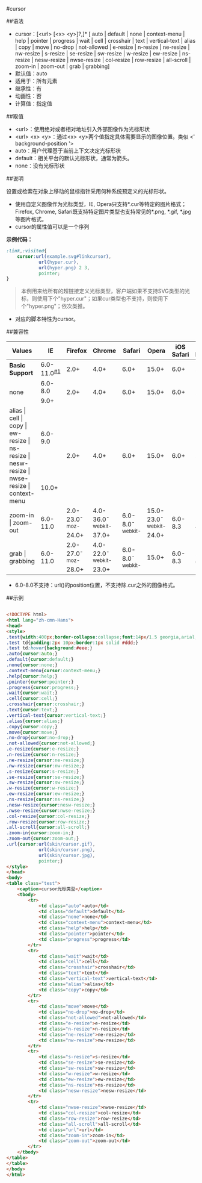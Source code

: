 #cursor

##语法

- cursor：[&lt;url&gt; [&lt;x&gt; &lt;y&gt;]?,]* [ auto | default | none | context-menu | help | pointer | progress | wait | cell | crosshair | text | vertical-text | alias | copy | move | no-drop | not-allowed | e-resize | n-resize | ne-resize | nw-resize | s-resize | se-resize | sw-resize | w-resize | ew-resize | ns-resize | nesw-resize | nwse-resize | col-resize | row-resize | all-scroll | zoom-in | zoom-out | grab | grabbing]
- 默认值：auto
- 适用于：所有元素
- 继承性：有
- 动画性：否
- 计算值：指定值


##取值

- &lt;url&gt;：使用绝对或者相对地址引入外部图像作为光标形状
- &lt;url&gt; &lt;x&gt; &lt;y&gt;：通过&lt;x&gt; &lt;y&gt;两个值指定具体需要显示的图像位置。类似 &lt;' background-position '&gt;
- auto：用户代理基于当前上下文决定光标形状
- default：相关平台的默认光标形状，通常为箭头。
- none：没有光标形状


##说明

设置或检索在对象上移动的鼠标指针采用何种系统预定义的光标形状。

- 使用自定义图像作为光标类型，IE, Opera只支持*.cur等特定的图片格式；Firefox, Chrome, Safari既支持特定图片类型也支持常见的*.png, *.gif, *.jpg等图片格式。
- cursor的属性值可以是一个序列


**示例代码：**

```css
:link,:visited{
	cursor:url(example.svg#linkcursor),
			url(hyper.cur),
			url(hyper.png) 2 3,
			pointer;
}
```

>本例用来给所有的超链接定义光标类型，客户端如果不支持SVG类型的光标，则使用下个"hyper.cur"；如果cur类型也不支持，则使用下个"hyper.png"；依次类推。


- 对应的脚本特性为cursor。


##兼容性


<table class="compatible">
<thead>
	<tr>
		<th>Values</th>
		<th>IE</th>
		<th>Firefox</th>
		<th>Chrome</th>
		<th>Safari</th>
		<th>Opera</th>
		<th>iOS Safari</th>
		<th>Android Browser</th>
		<th>Android Chrome</th>
	</tr>
</thead>
<tbody>
	<tr>
		<td><strong>Basic Support</strong></td>
		<td class="support">6.0-11.0<sup><a href="#support1">#1</a></sup></td>
		<td class="support">2.0+</td>
		<td class="support">4.0+</td>
		<td class="support">6.0+</td>
		<td class="support">15.0+</td>
		<td class="support">6.0+</td>
		<td class="support">2.1+</td>
		<td class="support">18.0+</td>
	</tr>
	<tr>
		<td rowspan="2">none</td>
		<td class="unsupport">6.0-8.0</td>
		<td class="support" rowspan="2">2.0+</td>
		<td class="support" rowspan="2">4.0+</td>
		<td class="support" rowspan="2">6.0+</td>
		<td class="support" rowspan="2">15.0+</td>
		<td class="support" rowspan="2">6.0+</td>
		<td class="support" rowspan="2">2.1+</td>
		<td class="support" rowspan="2">18.0+</td>
	</tr>
	<tr>
		<td class="support">9.0+</td>
	</tr>
	<tr>
		<td rowspan="2">alias | cell | copy |<br>ew-resize | ns-resize |<br>nesw-resize |<br>nwse-resize |<br>context-menu</td>
		<td class="unsupport">6.0-9.0</td>
		<td class="support" rowspan="2">2.0+</td>
		<td class="support" rowspan="2">4.0+</td>
		<td class="support" rowspan="2">6.0+</td>
		<td class="support" rowspan="2">15.0+</td>
		<td class="support" rowspan="2">6.0+</td>
		<td class="support" rowspan="2">2.1+</td>
		<td class="support" rowspan="2">18.0+</td>
	</tr>
	<tr>
		<td class="support">10.0+</td>
	</tr>
	<tr>
		<td rowspan="2">zoom-in | zoom-out</td>
		<td class="unsupport" rowspan="2">6.0-11.0</td>
		<td class="support">2.0-23.0<sup class="fix">-moz-</sup></td>
		<td class="support">4.0-36.0<sup class="fix">-webkit-</sup></td>
		<td class="support" rowspan="2">6.0-8.0<sup class="fix">-webkit-</sup></td>
		<td class="support">15.0-23.0<sup class="fix">-webkit-</sup></td>
		<td class="unsupport" rowspan="2">6.0-8.3</td>
		<td class="unsupport" rowspan="2">2.1-4.4.4</td>
		<td class="unsupport" rowspan="2">18.0-42.0</td>
	</tr>
	<tr>
		<td class="support">24.0+</td>
		<td class="support">37.0+</td>
		<td class="support">24.0+</td>
	</tr>
	<tr>
		<td rowspan="2">grab | grabbing</td>
		<td class="unsupport" rowspan="2">6.0-11.0</td>
		<td class="support">2.0-27.0<sup class="fix">-moz-</sup></td>
		<td class="support">4.0-22.0<sup class="fix">-webkit-</sup></td>
		<td class="support" rowspan="2">6.0-8.0<sup class="fix">-webkit-</sup></td>
		<td class="support" rowspan="2">15.0+</td>
		<td class="unsupport" rowspan="2">6.0-8.3</td>
		<td class="unsupport" rowspan="2">2.1-4.4.4</td>
		<td class="unsupport" rowspan="2">18.0-42.0</td>
	</tr>
	<tr>
		<td class="support">28.0+</td>
		<td class="support">23.0+</td>
	</tr>
</tbody>
</table>


- 6.0-8.0不支持：url()的position位置，不支持除.cur之外的图像格式。


##示例

```html

<!DOCTYPE html>
<html lang="zh-cmn-Hans">
<head>
<style>
.test{width:400px;border-collapse:collapse;font:14px/1.5 georgia,arial,serif,sans-serif;}
.test td{padding:2px 10px;border:1px solid #ddd;}
.test td:hover{background:#eee;}
.auto{cursor:auto;}
.default{cursor:default;}
.none{cursor:none;}
.context-menu{cursor:context-menu;}
.help{cursor:help;}
.pointer{cursor:pointer;}
.progress{cursor:progress;}
.wait{cursor:wait;}
.cell{cursor:cell;}
.crosshair{cursor:crosshair;}
.text{cursor:text;}
.vertical-text{cursor:vertical-text;}
.alias{cursor:alias;}
.copy{cursor:copy;}
.move{cursor:move;}
.no-drop{cursor:no-drop;}
.not-allowed{cursor:not-allowed;}
.e-resize{cursor:e-resize;}
.n-resize{cursor:n-resize;}
.ne-resize{cursor:ne-resize;}
.nw-resize{cursor:nw-resize;}
.s-resize{cursor:s-resize;}
.se-resize{cursor:se-resize;}
.sw-resize{cursor:sw-resize;}
.w-resize{cursor:w-resize;}
.ew-resize{cursor:ew-resize;}
.ns-resize{cursor:ns-resize;}
.nesw-resize{cursor:nesw-resize;}
.nwse-resize{cursor:nwse-resize;}
.col-resize{cursor:col-resize;}
.row-resize{cursor:row-resize;}
.all-scroll{cursor:all-scroll;}
.zoom-in{cursor:zoom-in;}
.zoom-out{cursor:zoom-out;}
.url{cursor:url(skin/cursor.gif),
			url(skin/cursor.png),
			url(skin/cursor.jpg),
			pointer;}
</style>
</head>
<body>
<table class="test">
	<caption>cursor光标类型</caption>
	<tbody>
		<tr>
			<td class="auto">auto</td>
			<td class="default">default</td>
			<td class="none">none</td>
			<td class="context-menu">context-menu</td>
			<td class="help">help</td>
			<td class="pointer">pointer</td>
			<td class="progress">progress</td>
		</tr>
		<tr>
			<td class="wait">wait</td>
			<td class="cell">cell</td>
			<td class="crosshair">crosshair</td>
			<td class="text">text</td>
			<td class="vertical-text">vertical-text</td>
			<td class="alias">alias</td>
			<td class="copy">copy</td>
		</tr>
		<tr>
			<td class="move">move</td>
			<td class="no-drop">no-drop</td>
			<td class="not-allowed">not-allowed</td>
			<td class="e-resize">e-resize</td>
			<td class="n-resize">n-resize</td>
			<td class="ne-resize">ne-resize</td>
			<td class="nw-resize">nw-resize</td>
		</tr>
		<tr>
			<td class="s-resize">s-resize</td>
			<td class="se-resize">se-resize</td>
			<td class="sw-resize">sw-resize</td>
			<td class="w-resize">w-resize</td>
			<td class="ew-resize">ew-resize</td>
			<td class="ns-resize">ns-resize</td>
			<td class="nesw-resize">nesw-resize</td>
		</tr>
		<tr>
			<td class="nwse-resize">nwse-resize</td>
			<td class="col-resize">col-resize</td>
			<td class="row-resize">row-resize</td>
			<td class="all-scroll">all-scroll</td>
			<td class="url">url</td>
			<td class="zoom-in">zoom-in</td>
			<td class="zoom-out">zoom-out</td>
		</tr>
	</tbody>
</table>
</table>
</body>
</html>

```

